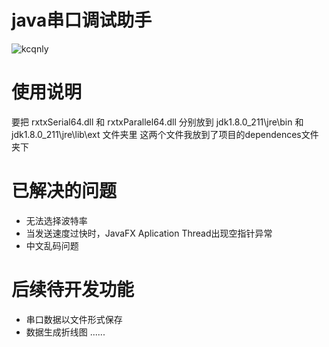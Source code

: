 # java串口调试助手
![kcqnly](https://ly-object-1259106193.cos.ap-chengdu.myqcloud.com/github/SerialAssistant-2.png)

# 使用说明
要把 rxtxSerial64.dll 和 rxtxParallel64.dll
分别放到 jdk1.8.0_211\jre\bin 和 jdk1.8.0_211\jre\lib\ext 文件夹里 
这两个文件我放到了项目的dependences文件夹下


# 已解决的问题
- 无法选择波特率
- 当发送速度过快时，JavaFX Aplication Thread出现空指针异常
- 中文乱码问题

# 后续待开发功能
- 串口数据以文件形式保存
- 数据生成折线图
......

